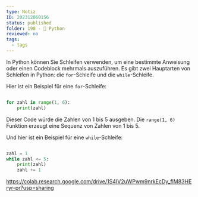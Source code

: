 ```yaml
---
type: Notiz
ID: 202312060156
status: published
folder: 190 - 🐍 Python
reviewed: no
tags:
  - tags
---
```

In Python können Sie Schleifen verwenden, um eine bestimmte Anweisung oder einen Codeblock mehrmals auszuführen. Es gibt zwei Hauptarten von Schleifen in Python: die `for`-Schleife und die `while`-Schleife.

Hier ist ein Beispiel für eine `for`-Schleife:

```python

for zahl in range(1, 6):
    print(zahl)

```

Dieser Code würde die Zahlen von 1 bis 5 ausgeben. Die `range(1, 6)` Funktion erzeugt eine Sequenz von Zahlen von 1 bis 5.

Und hier ist ein Beispiel für eine `while`-Schleife:

```python

zahl = 1
while zahl <= 5:
    print(zahl)
    zahl += 1


```

https://colab.research.google.com/drive/1S4IV2uWPwm9nrkEcDy_flM83HEryr-pr?usp=sharing